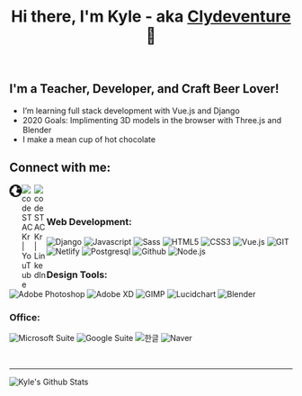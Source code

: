 <h1 align="center"> Hi there, I'm Kyle - aka <a href="https://clydeventure.com">Clydeventure</a> 👋 </h3>

<br />

## I'm a Teacher, Developer, and Craft Beer Lover!
- I’m learning full stack development with Vue.js and Django
- 2020 Goals: Implimenting 3D models in the browser with Three.js and Blender
- I make a mean cup of hot chocolate

## Connect with me:

[<img align="left" alt="codeSTACKr.com" width="22px" src="https://raw.githubusercontent.com/iconic/open-iconic/master/svg/globe.svg" />][website]
[<img align="left" alt="codeSTACKr | YouTube" width="22px" src="https://cdn.jsdelivr.net/npm/simple-icons@v3/icons/youtube.svg" />][youtube]
[<img align="left" alt="codeSTACKr | LinkedIn" width="22px" src="https://cdn.jsdelivr.net/npm/simple-icons@v3/icons/linkedin.svg" />][linkedin]

<br />

<br />


### Web Development:

<img src="https://github.com/clydeventure/website/blob/master/img/logo/djangologo.png" height="50px" class="programs" title="Django" > <img src="https://github.com/clydeventure/website/blob/master/img/logo/jslogo.png" height="50px" class="programs" title="Javascript" > <img src="https://github.com/clydeventure/website/blob/master/img/logo/sass.png" height="50px" class="programs" title="Sass" > <img src="https://github.com/clydeventure/website/blob/master/img/logo/html5logo.png" height="50px" class="programs" title="HTML5" > <img src="https://github.com/clydeventure/website/blob/master/img/logo/csslogo.png" height="50px" class="programs" title="CSS3" > <img src="https://github.com/clydeventure/website/blob/master/img/logo/vue.png" height="50px" class="programs" title="Vue.js" > <img src="https://github.com/clydeventure/website/blob/master/img/logo/gitlogo.png" height="50px" class="programs" title="GIT" > <img src="https://github.com/clydeventure/website/blob/master/img/logo/netlifylogo.png" height="50px" class="programs" title="Netlify" > <img src="https://github.com/clydeventure/website/blob/master/img/logo/postgresqllogo.png" height="50px" class="programs" title="Postgresql" > <img src="https://github.com/clydeventure/website/blob/master/img/logo/githublogo.png" height="50px" class="programs" title="Github" > <img src="https://github.com/clydeventure/website/blob/master/img/logo/node.png" height="50px" class="programs" title="Node.js" > 


### Design Tools:

<img src="https://github.com/clydeventure/website/blob/master/img/logo/pslogo.png" height="50px" class="programs" title="Adobe Photoshop" > <img src="https://github.com/clydeventure/website/blob/master/img/logo/xdlogo.png" height="50px" class="programs" title="Adobe XD" > <img src="https://github.com/clydeventure/website/blob/master/img/logo/gimplogo.png" height="50px" class="programs" title="GIMP" > <img src="https://github.com/clydeventure/website/blob/master/img/logo/lucidchartlogo.png" height="50px" class="programs" title="Lucidchart"> <img src="https://github.com/clydeventure/website/blob/master/img/logo/blenderlogo.png" height="50px" class="programs" title="Blender" > 


### Office:

<img src="https://github.com/clydeventure/website/blob/master/img/logo/micorsoftlogo.png" height="50px" class="programs" title="Microsoft Suite" > <img src="https://github.com/clydeventure/website/blob/master/img/logo/googlelogo.png" height="50px" class="programs" title="Google Suite" > <img src="https://github.com/clydeventure/website/blob/master/img/logo/hancomlogo.png" height="50px" class="programs" title="한글" > <img src="https://github.com/clydeventure/website/blob/master/img/logo/naver.png" height="50px" class="programs" title="Naver" >

<br />

---

<img align="left" alt="Kyle's Github Stats" src="https://github-readme-stats.vercel.app/api?username=clydeventure&show_icons=true&hide_border=true&hide=prs,contribs" />



[website]: https://clydeventure.com
[youtube]: https://www.youtube.com/channel/UCxZi6Y4eJxhGyItIjIZ687g?view_as=subscriber
[linkedin]: https://www.linkedin.com/in/kyle-clyde/
[plantera]: https://www.plantera.kr/

